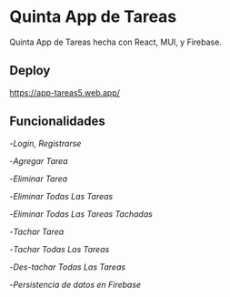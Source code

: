 # Quinta App de Tareas

Quinta App de Tareas hecha con React, MUI, y Firebase.

## Deploy

https://app-tareas5.web.app/

## Funcionalidades

-*Login, Registrarse*

-*Agregar Tarea*

-*Eliminar Tarea*

-*Eliminar Todas Las Tareas*

-*Eliminar Todas Las Tareas Tachadas*

-*Tachar Tarea*

-*Tachar Todas Las Tareas*

-*Des-tachar Todas Las Tareas*

-*Persistencia de datos en Firebase*
